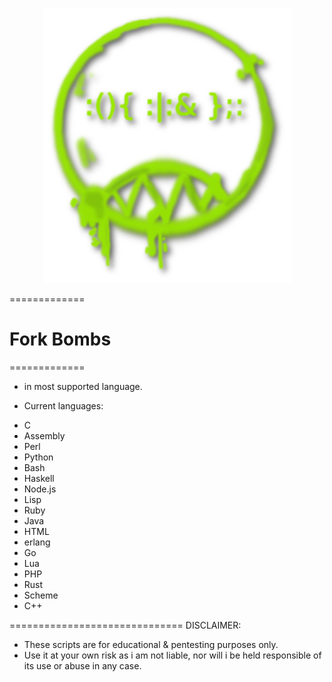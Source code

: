 <p align="center">
<img src="https://github.com/EchoNine/Multil4ng-f0rk-bomb5/blob/master/fo-rk.png">
</p>



=============
# Fork Bombs
=============

* in most supported language.

* Current languages:

 - C
 - Assembly
 - Perl
 - Python
 - Bash
 - Haskell
 - Node.js
 - Lisp
 - Ruby
 - Java
 - HTML
 - erlang
 - Go
 - Lua
 - PHP
 - Rust
 - Scheme
 - C++




==============================
DISCLAIMER:

* These scripts are for educational & pentesting purposes only. 
* Use it at your own risk as i am not liable, nor will i be held responsible of its use or abuse in any case.

